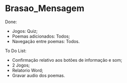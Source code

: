 # Brasao_Mensagem

Done:
  - Jogos: Quiz;
  - Poemas adicionados: Todos;
  - Navegação entre poemas: Todos.
  
To Do List:
  - Confirmação relativo aos botões de informação e som;
  - 2 Jogos;
  - Relatorio Word;
  - Gravar audio dos poemas.

